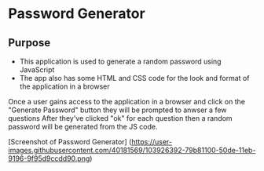 # Password Generator

## Purpose

* This application is used to generate a random password using JavaScript
* The app also has some HTML and CSS code for the look and format of the application in a browser


Once a user gains access to the application in a browser and click on the "Generate Password" button they will be prompted to anwser a few questions 
After they've clicked "ok" for each question then a random password will be generated from the JS code.


[Screenshot of Password Generator] (https://user-images.githubusercontent.com/40181569/103926392-79b81100-50de-11eb-9196-9f95d9ccdd90.png)
